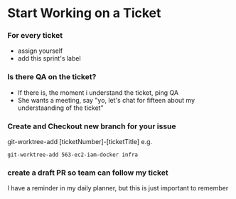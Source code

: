 # Start Working on a Ticket

### For every ticket
- assign yourself
- add this sprint's label

### Is there QA on the ticket?
- If there is, the moment i understand the ticket, ping QA
- She wants a meeting, say "yo, let's chat for fifteen about my understaanding of the ticket"

### Create and Checkout new branch for your issue 
git-worktree-add [ticketNumber]-[ticketTitle]
e.g.
```
git-worktree-add 563-ec2-iam-docker infra
```

### create a draft PR so team can follow my ticket
I have a reminder in my daily planner, but this is just important to remember
